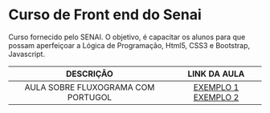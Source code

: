 # Curso de Front end do Senai

Curso fornecido pelo SENAI. O objetivo, é capacitar os alunos para que possam aperfeiçoar a Lógica de Programação, Html5, CSS3 e Bootstrap, Javascript.

| DESCRIÇÃO | LINK DA AULA |
|:-:|:-:|
| AULA SOBRE FLUXOGRAMA COM PORTUGOL | [EXEMPLO 1](./Aulas/Aula%202%20Fluxo%20material.png) [EXEMPLO 2](./Aulas/AULA%202%20EXEMPLO%202.png) |
